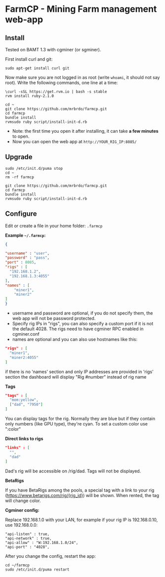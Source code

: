 # FarmCP - Mining Farm management web-app

## Install

Tested on BAMT 1.3 with cgminer (or sgminer).

First install curl and git:

```
sudo apt-get install curl git
```

Now make sure you are not logged in as root (write `whoami`, it should not say root).
Write the following commands, one line at a time:

```
\curl -sSL https://get.rvm.io | bash -s stable
rvm install ruby-2.1.0

cd ~
git clone https://github.com/mrbrdo/farmcp.git
cd farmcp
bundle install
rvmsudo ruby script/install-init-d.rb
```

* Note: the first time you open it after installing, it can take **a few minutes** to open.
* Now you can open the web app at `http://YOUR_RIG_IP:8085/`

## Upgrade

```
sudo /etc/init.d/puma stop
cd ~
rm -rf farmcp

git clone https://github.com/mrbrdo/farmcp.git
cd farmcp
bundle install
rvmsudo ruby script/install-init-d.rb
```

## Configure

Edit or create a file in your home folder: `.farmcp`

**Example `~/.farmcp`:**

```json
{

"username" : "user",
"password" : "pass",
"port" : 8085,
"rigs" : [
  "192.168.1.2",
  "192.168.1.3:4055"
],
"names" : [
	"miner1",
	"miner2"
]
}
```

* username and password are optional, if you do not specify them, the web app will not be password protected.
* Specify rig IPs in "rigs", you can also specify a custom port if it is not the default 4028. The rigs need to have cgminer RPC enabled in cgminer.conf
* names are optional and you can also use hostnames like this:

```json
"rigs" : [
  "miner1",
  "miner2:4055"
]
```
if there is no 'names' section and only IP addresses are provided in 'rigs' section the dashboard will display "Rig #number" instead of rig name

**Tags**

```json
"tags" : [
  "mom:yellow",
  ["dad", "7950"]
]
```

You can display tags for the rig. Normally they are blue but if they contain only numbers (like GPU type), they're cyan. To set a custom color use ":color"

**Direct links to rigs**

```json
"links" : [
  "",
  "dad"
]
```

Dad's rig will be accessible on /rig/dad. Tags will not be displayed.

**BetaRigs**

If you have BetaRigs among the pools, a special tag with a link to your rig (https://www.betarigs.com/rig/{rig_id}) will be shown. When rented, the tag will change color.

**Cgminer config:**

Replace 192.168.1.0 with your LAN, for example if your rig IP is 192.168.0.10, use 192.168.0.0:

```
"api-listen" : true,
"api-network" : true,
"api-allow" : "W:192.168.1.0/24",
"api-port" : "4028",
```

After you change the config, restart the app:

```
cd ~/farmcp
sudo /etc/init.d/puma restart
```
